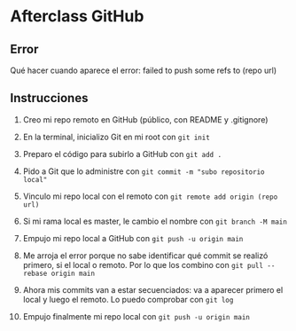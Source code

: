 # Afterclass GitHub

## Error

Qué hacer cuando aparece el error: failed to push some refs to (repo url)

## Instrucciones

1. Creo mi repo remoto en GitHub (público, con README y .gitignore)

2. En la terminal, inicializo Git en mi root con `git init`

3. Preparo el código para subirlo a GitHub con `git add .`

4. Pido a Git que lo administre con `git commit -m "subo repositorio local"`

5. Vinculo mi repo local con el remoto con `git remote add origin (repo url)`

6. Si mi rama local es master, le cambio el nombre con `git branch -M main`

7. Empujo mi repo local a GitHub con `git push -u origin main`

8. Me arroja el error porque no sabe identificar qué commit se realizó primero, si el local o remoto. Por lo que los combino con `git pull --rebase origin main`

9. Ahora mis commits van a estar secuenciados: va a aparecer primero el local y luego el remoto. Lo puedo comprobar con `git log`

10. Empujo finalmente mi repo local con `git push -u origin main`